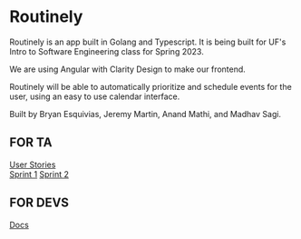 # Routinely

Routinely is an app built in Golang and Typescript. It is being built for UF's Intro to Software Engineering class for Spring 2023.

We are using Angular with Clarity Design to make our frontend.

Routinely will be able to automatically prioritize and schedule events for the user, using an easy to use calendar interface.

Built by Bryan Esquivias, Jeremy Martin, Anand Mathi, and Madhav Sagi.


## FOR TA
[User Stories](docs/user_stories.md)   
[Sprint 1](docs/Sprint1.md)
[Sprint 2](docs/Sprint2.md)


## FOR DEVS 

[Docs](docs/dev_docs.md)
